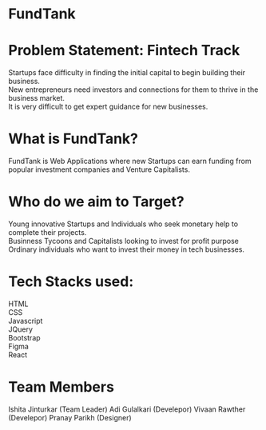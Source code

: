 
# FundTank
<p><h1>Problem Statement: Fintech Track</h1>
Startups face difficulty in finding the initial capital to begin building their business. <br>
New entrepreneurs need investors and connections for them to thrive in the business market.<br>
It is very difficult to get expert guidance  for new businesses.
</p>
<p><h1>What is FundTank?</h1>
FundTank is Web Applications where new Startups can earn funding from popular investment companies and Venture Capitalists.</p>

<p><h1>Who do we aim to Target?</h1>
Young innovative Startups and Individuals
       who seek monetary help to
       complete their projects.<br>
       Businness Tycoons and Capitalists
       looking to invest for profit purpose<br>
       Ordinary individuals who want to
       invest their money in tech 
       businesses.</p>

<p>
<h1>Tech Stacks used:</h1>
HTML<br>
CSS<br>
Javascript<br>
JQuery<br>
Bootstrap<br>
Figma<br>
React<br>   </p>

<h1>Team Members</h1>
Ishita Jinturkar (Team Leader)
Adi Gulalkari (Develepor)
Vivaan Rawther (Develepor)
Pranay Parikh (Designer)

